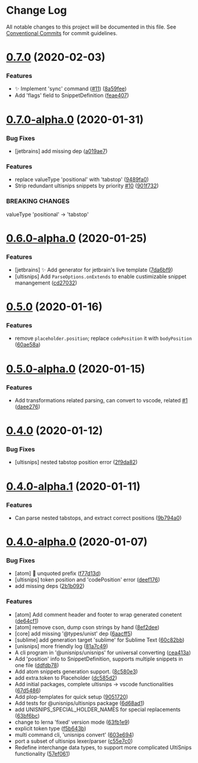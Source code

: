 # Change Log

All notable changes to this project will be documented in this file.
See [Conventional Commits](https://conventionalcommits.org) for commit guidelines.

# [0.7.0](https://github.com/hikerpig/unisnips/compare/v0.7.0-alpha.0...v0.7.0) (2020-02-03)


### Features

* :sparkles: Implement 'sync' command ([#11](https://github.com/hikerpig/unisnips/issues/11)) ([8a59fee](https://github.com/hikerpig/unisnips/commit/8a59fee544ab722550ae25cbf3fcd017721a439d))
* Add 'flags' field to SnippetDefinition ([feae407](https://github.com/hikerpig/unisnips/commit/feae407fdf39253cdd41b24c29f8a07eab6050bd))



# [0.7.0-alpha.0](https://github.com/hikerpig/unisnips/compare/v0.6.0...v0.7.0-alpha.0) (2020-01-31)

### Bug Fixes

* [jetbrains] add missing dep ([a019ae7](https://github.com/hikerpig/unisnips/commit/a019ae71957a2eb419435c9c07eaff0426f394e9))


### Features

* replace valueType 'positional' with 'tabstop' ([9489fa0](https://github.com/hikerpig/unisnips/commit/9489fa0f70b2de0f0b98284baffb142f675c67f8))
* Strip redundant ultisnips snippets by priority [#10](https://github.com/hikerpig/unisnips/issues/10) ([901f732](https://github.com/hikerpig/unisnips/commit/901f7320e4405b332d9318c53e7cc08136da807a))


### BREAKING CHANGES

valueType 'positional' -> 'tabstop'


# [0.6.0-alpha.0](https://github.com/hikerpig/unisnips/compare/v0.5.1-alpha.0...v0.6.0-alpha.0) (2020-01-25)


### Features

* [jetbrains] :sparkles: Add generator for jetbrain's live template ([7da6bf9](https://github.com/hikerpig/unisnips/commit/7da6bf9c9ae7c672e57bc94ecba3f9d86d55c5e3))
* [ultisnips] Add `ParseOptions.onExtends` to enable custimizable snippet manangement ([cd27032](https://github.com/hikerpig/unisnips/commit/cd27032f9367f253836aa82dc8e4ca4fa639845a))





# [0.5.0](https://github.com/hikerpig/unisnips/compare/v0.5.0-alpha.0...v0.5.0) (2020-01-16)


### Features

* remove `placeholder.position`; replace `codePosition` it with `bodyPosition` ([60ae58a](https://github.com/hikerpig/unisnips/commit/60ae58a14081de5e9b2a88ed2d05c7f6c9cc3d3b))



# [0.5.0-alpha.0](https://github.com/hikerpig/unisnips/compare/v0.4.0...v0.5.0-alpha.0) (2020-01-15)


### Features

* Add transformations related parsing, can convert to vscode, related [#1](https://github.com/hikerpig/unisnips/issues/1) ([daee276](https://github.com/hikerpig/unisnips/commit/daee276b59bd4d5b62cd1bd401d42b7304091ebe))



# [0.4.0](https://github.com/hikerpig/unisnips/compare/v0.4.0-alpha.1...v0.4.0) (2020-01-12)


### Bug Fixes

* [ultisnips] nested tabstop position error ([2f9da82](https://github.com/hikerpig/unisnips/commit/2f9da82c5ca7b763dcbc5cd7fe7bb3b63442a190))



# [0.4.0-alpha.1](https://github.com/hikerpig/unisnips/compare/v0.4.0-alpha.0...v0.4.0-alpha.1) (2020-01-11)


### Features

* Can parse nested tabstops, and extract correct positions ([9b794a0](https://github.com/hikerpig/unisnips/commit/9b794a015cbaf6ff5bea905fdd6d7d82c5c10e2e))



# [0.4.0-alpha.0](https://github.com/hikerpig/unisnips/compare/67d548642796a88231b72dc4bcdea25f632e794a...v0.4.0-alpha.0) (2020-01-07)


### Bug Fixes

* [atom] :bug: unquoted prefix ([f77d13d](https://github.com/hikerpig/unisnips/commit/f77d13d6123b8024807ee5ff3216b41121a812b4))
* [ultisnips] token position and 'codePosition' error ([deef176](https://github.com/hikerpig/unisnips/commit/deef176b11055b7bdd1151a616c0c9e86930bc3b))
* add missing deps ([2b1b092](https://github.com/hikerpig/unisnips/commit/2b1b092cde68f5865bd2a4f9b82b61f27031e3b3))


### Features

* [atom] Add comment header and footer to wrap generated conetent ([de64cf1](https://github.com/hikerpig/unisnips/commit/de64cf1702bb6ce750681084bd04556af0ccfe72))
* [atom] remove cson, dump cson strings by hand ([8ef2dee](https://github.com/hikerpig/unisnips/commit/8ef2dee070fee92c1cf609a2b62edd47e225988c))
* [core] add missing '@types/unist' dep ([6aacff5](https://github.com/hikerpig/unisnips/commit/6aacff5e50bac8cb1c0594483a3a3d4bc71299e1))
* [sublime] add generation target 'sublime' for Sublime Text ([60c82bb](https://github.com/hikerpig/unisnips/commit/60c82bb0e084401948122b05a1cb9815da7db5ef))
* [unisnips] more friendly log ([81a7c49](https://github.com/hikerpig/unisnips/commit/81a7c491328c69a71296dacd2a5db7023db33f2e))
* A cli program in '@unisnips/unisnips' for universal converting ([cea413a](https://github.com/hikerpig/unisnips/commit/cea413a585c0da9ed7498f99cf7593883311829e))
* Add 'position' info to SnippetDefinition, supports multiple snippets in one file ([ddfdb78](https://github.com/hikerpig/unisnips/commit/ddfdb78b712e3a419f6a44defe8b58b448aa5d0b))
* Add atom snippets generation support. ([8c580e3](https://github.com/hikerpig/unisnips/commit/8c580e3aa62e1d293af8517e96028e4bf26ed40d))
* add extra.token to Placeholder ([dc585d2](https://github.com/hikerpig/unisnips/commit/dc585d2f7d3d7f612bd9e88966f4cc7f28f8c5db))
* Add initial packages, complete ultisnips -> vscode functionalities ([67d5486](https://github.com/hikerpig/unisnips/commit/67d548642796a88231b72dc4bcdea25f632e794a))
* Add plop-templates for quick setup ([9051720](https://github.com/hikerpig/unisnips/commit/9051720c10e734010775123e291230e38b5fd148))
* Add tests for @unisnips/ultisnips package ([6d68ad1](https://github.com/hikerpig/unisnips/commit/6d68ad1920afb87d51d9226b5b511575889bf7c4))
* add UNISNIPS_SPECIAL_HOLDER_NAMES for special replacements ([63bf6bc](https://github.com/hikerpig/unisnips/commit/63bf6bcf4ada923339cefc096251639dc3f59a8a))
* change to lerna 'fixed' version mode ([63fb1e9](https://github.com/hikerpig/unisnips/commit/63fb1e9f23e57fe0db4d13eca0f3d5788371924f))
* explicit token type ([f5b643b](https://github.com/hikerpig/unisnips/commit/f5b643b924f63ef58f5fe5856cc6d6d22731e7c1))
* multi command cli, 'unisnips convert' ([603e694](https://github.com/hikerpig/unisnips/commit/603e6947928bb6b56c4d4d71b9cdef0942891ae2))
* port a subset of ultisnips lexer/parser ([c55e7c0](https://github.com/hikerpig/unisnips/commit/c55e7c006725a2b90deda5b7b4884464178d3c6a))
* Redefine interchange data types, to support more complicated UltiSnips functionality ([57ef061](https://github.com/hikerpig/unisnips/commit/57ef0615e99cd3fecc5fc58baf63717fd71ab325))
